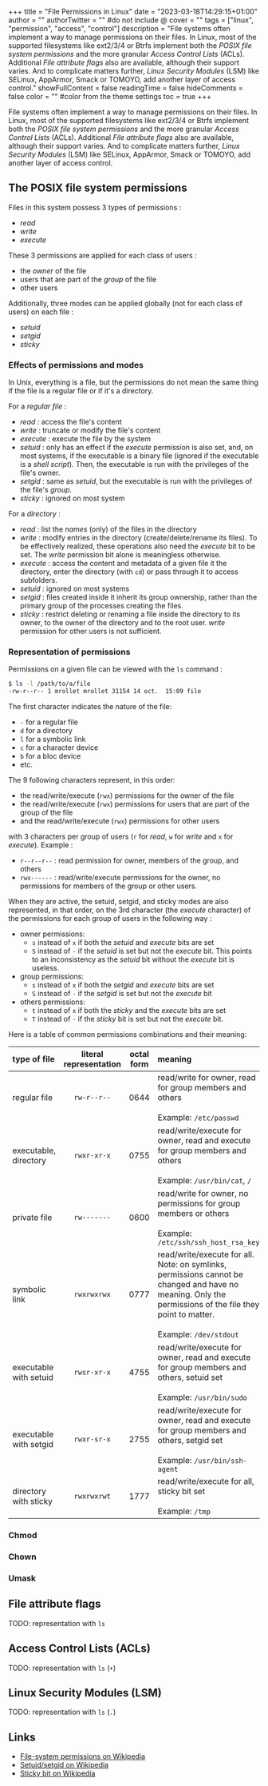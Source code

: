 +++
title = "File Permissions in Linux"
date = "2023-03-18T14:29:15+01:00"
author = ""
authorTwitter = "" #do not include @
cover = ""
tags = ["linux", "permission", "access", "control"]
description = "File systems often implement a way to manage permissions on their files. In Linux, most of the supported filesystems like ext2/3/4 or Btrfs implement both the *POSIX file system permissions* and the more granular *Access Control Lists* (ACLs). Additional *File attribute flags* also are available, although their support varies. And to complicate matters further, *Linux Security Modules* (LSM) like SELinux, AppArmor, Smack or TOMOYO, add another layer of access control."
showFullContent = false
readingTime = false
hideComments = false
color = "" #color from the theme settings
toc = true
+++

File systems often implement a way to manage permissions on their files. In Linux, most of
the supported filesystems like ext2/3/4 or Btrfs implement both the *POSIX file system permissions*
and the more granular *Access Control Lists* (ACLs). Additional *File attribute flags*
also are available, although their support varies. And to complicate matters further, *Linux 
Security Modules* (LSM) like SELinux, AppArmor, Smack or TOMOYO, add another layer of
access control.

## The POSIX file system permissions
Files in this system possess 3 types of permissions :
 - *read*
 - *write*
 - *execute*

These 3 permissions are applied for each class of users :
 - the *owner* of the file
 - users that are part of the *group* of the file
 - other users

Additionally, three modes can be applied globally (not for each class of users) on each file :
 - *setuid*
 - *setgid*
 - *sticky*

### Effects of permissions and modes
In Unix, everything is a file, but the permissions do not mean the same thing if the file
is a regular file or if it's a directory.

For a *regular file* :
 - *read* : access the file's content
 - *write* : truncate or modify the file's content
 - *execute* : execute the file by the system
 - *setuid* : only has an effect if the *execute* permission is also set, and, on most systems,
   if the executable is a binary file (ignored if the executable is a *shell script*). Then, the
   executable is run with the privileges of the file's owner.
 - *setgid* : same as *setuid*, but the executable is run with the privileges of the
   file's *group*.
 - *sticky* : ignored on most system

For a *directory* :
 - *read* : list the *names* (only) of the files in the directory
 - *write* : modify entries in the directory (create/delete/rename its files). To be effectively
   realized, these operations also need the *execute* bit to be set. The *write* permission
   bit alone is meaningless otherwise.
 - *execute* : access the content and metadata of a given file it the directory, enter the directory
   (with `cd`) or pass through it to access subfolders.
 - *setuid* : ignored on most systems
 - *setgid* : files created inside it inherit its group ownership, rather than the primary
   group of the processes creating the files.
 - *sticky* : restrict deleting or renaming a file inside the directory to its owner, to the 
   owner of the directory and to the root user. *write* permission for other users is not
   sufficient.

### Representation of permissions
Permissions on a given file can be viewed with the `ls` command :

```bash
$ ls -l /path/to/a/file
-rw-r--r-- 1 mrollet mrollet 31154 14 oct.  15:09 file
```

The first character indicates the nature of the file:
 - `-` for a regular file
 - `d` for a directory
 - `l` for a symbolic link
 - `c` for a character device
 - `b` for a bloc device
 - etc.

The 9 following characters represent, in this order:
 - the read/write/execute (`rwx`) permissions for the owner of the file
 - the read/write/execute (`rwx`) permissions for users that are part of the group of the file
 - and the read/write/execute (`rwx`) permissions for other users

with 3 characters per group of users (`r` for *read*, `w` for *write* and `x` for *execute*).
Example :
 - `r--r--r--` : read permission for owner, members of the group, and others
 - `rwx------` : read/write/execute permissions for the owner, no permissions for members of the
   group or other users.

When they are active, the setuid, setgid, and sticky modes are also represented, in that order,
on the 3rd character (the *execute* character) of the permissions for each group of users in the
following way :
 - owner permissions:
   - `s` instead of `x` if both the *setuid* and *execute* bits are set
   - `S` instead of `-` if the *setuid* is set but not the *execute* bit. This points to an
     inconsistency as the *setuid* bit without the *execute* bit is useless.
 - group permissions:
   - `s` instead of `x` if both the *setgid* and *execute* bits are set
   - `S` instead of `-` if the *setgid* is set but not the *execute* bit
 - others permissions:
   - `t` instead of `x` if both the *sticky* and the *execute* bits are set
   - `T` instead of `-` if the *sticky* bit is set but not the *execute* bit.

Here is a table of common permissions combinations and their meaning:

| type of file | literal representation | octal form | meaning |
| :----------- | :--------------------: | :--------: | :------ |
| regular file | `rw-r--r--` | 0644 | read/write for owner, read for group members and others<br><br>Example: `/etc/passwd` |
| executable, directory | `rwxr-xr-x` | 0755 | read/write/execute for owner, read and execute for group members and others<br><br>Example: `/usr/bin/cat`, `/` |
| private file | `rw-------` | 0600 | read/write for owner, no permissions for group members or others<br><br>Example: `/etc/ssh/ssh_host_rsa_key` |
| symbolic link | `rwxrwxrwx` | 0777 | read/write/execute for all. Note: on symlinks, permissions cannot be changed and have no meaning. Only the permissions of the file they point to matter.<br><br>Example: `/dev/stdout` |
| executable with setuid | `rwsr-xr-x`| 4755 | read/write/execute for owner, read and execute for group members and others, setuid set<br><br>Example: `/usr/bin/sudo` |
| executable with setgid | `rwxr-sr-x`| 2755 | read/write/execute for owner, read and execute for group members and others, setgid set<br><br>Example: `/usr/bin/ssh-agent` |
| directory with sticky | `rwxrwxrwt` | 1777 | read/write/execute for all, sticky bit set<br><br>Example: `/tmp` |

### Chmod
### Chown
### Umask

## File attribute flags
TODO: representation with `ls`

## Access Control Lists (ACLs)
TODO: representation with `ls` (`+`)

## Linux Security Modules (LSM)
TODO: representation with `ls` (`.`)

## Links
 - [File-system permissions on Wikipedia](https://en.wikipedia.org/wiki/File-system_permissions)
 - [Setuid/setgid on Wikipedia](https://en.wikipedia.org/wiki/Setuid)
 - [Sticky bit on Wikipedia](https://en.wikipedia.org/wiki/Sticky_bit)
